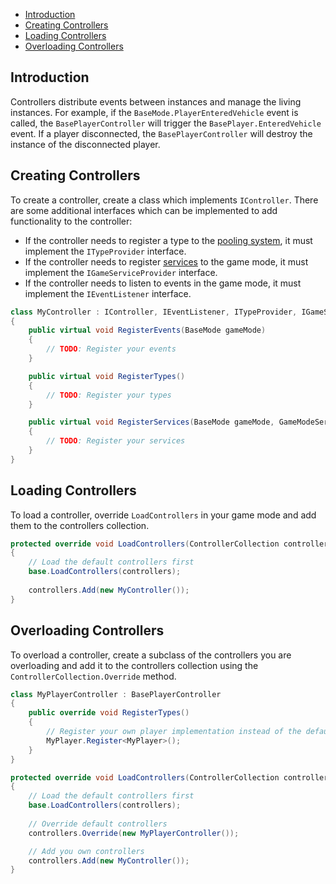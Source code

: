 - [Introduction](#introduction)
- [Creating Controllers](#creating-controllers)
- [Loading Controllers](#loading-controllers)
- [Overloading Controllers](#overloading-controllers)

Introduction
------------
Controllers distribute events between instances and manage the living instances. For example, if the `BaseMode.PlayerEnteredVehicle` event is called, the `BasePlayerController` will trigger the `BasePlayer.EnteredVehicle` event. If a player disconnected, the `BasePlayerController` will destroy the instance of the disconnected player.

Creating Controllers
--------------------
To create a controller, create a class which implements `IController`. There are some additional interfaces which can be implemented to add functionality to the controller:

- If the controller needs to register a type to the [pooling system](pools), it must implement the `ITypeProvider` interface.
- If the controller needs to register [services](services) to the game mode, it must  implement the `IGameServiceProvider` interface.
- If the controller needs to listen to events in the game mode, it must implement the `IEventListener` interface.

``` c#
class MyController : IController, IEventListener, ITypeProvider, IGameServiceProvider
{
    public virtual void RegisterEvents(BaseMode gameMode)
    {
        // TODO: Register your events
    }

    public virtual void RegisterTypes()
    {
        // TODO: Register your types
    }

    public virtual void RegisterServices(BaseMode gameMode, GameModeServiceContainer serviceContainer)
    {
        // TODO: Register your services
    }
}
```

Loading Controllers
-------------------
To load a controller, override `LoadControllers` in your game mode and add them to the controllers collection.

``` c#
protected override void LoadControllers(ControllerCollection controllers)
{
    // Load the default controllers first
    base.LoadControllers(controllers);
            
    controllers.Add(new MyController());
}
```

Overloading Controllers
-----------------------
To overload a controller, create a subclass of the controllers you are overloading and add it to the controllers collection using the `ControllerCollection.Override` method.

``` c#
class MyPlayerController : BasePlayerController
{
    public override void RegisterTypes()
    {
        // Register your own player implementation instead of the default.
        MyPlayer.Register<MyPlayer>();
    }
}

protected override void LoadControllers(ControllerCollection controllers)
{
    // Load the default controllers first
    base.LoadControllers(controllers);
    
    // Override default controllers
    controllers.Override(new MyPlayerController());

    // Add you own controllers
    controllers.Add(new MyController());
}
```